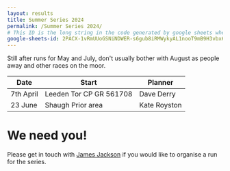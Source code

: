 ```yaml
---
layout: results
title: Summer Series 2024
permalink: /Summer Series 2024/
# This ID is the long string in the code generated by google sheets when you select File->Publish to web.
google-sheets-id: 2PACX-1vRmUUoGSNiNDWER-s6gub8iRMWykyAL1nooT9mB9H3vbx66vmEwzpSFthVD6TaWPlmxUT8-xHLYl125
---
```


Still after runs for May and July, don't usually bother with August as people away and other races on the moor. 

| Date        | Start                      | Planner                        |
| -----       | -----                      | -------                        |
| 7th April   | Leeden Tor CP GR 561708    | Dave Derry                     |
| 23 June | Shaugh Prior area | Kate Royston |
 
# We need you!
Please get in touch with [James Jackson](mailto:jim7205319@gmail.com) if you would like to organise a run for the series.
